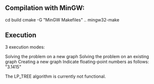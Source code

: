 ## Compilation with MinGW:

cd build
cmake -G "MinGW Makefiles" ..
mingw32-make

## Execution

3 execution modes:

Solving the problem on a new graph
Solving the problem on an existing graph
Creating a new graph
Indicate floating-point numbers as follows: "3.1415"

The LP_TREE algorithm is currently not functional.
